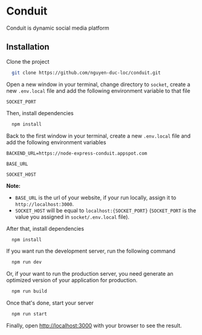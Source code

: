 # Conduit

Conduit is dynamic social media platform

## Installation

Clone the project

```bash
  git clone https://github.com/nguyen-duc-loc/conduit.git
```

Open a new window in your terminal, change directory to `socket`, create a new `.env.local` file and add the following environment variable to that file

`SOCKET_PORT`

Then, install dependencies

```bash
  npm install
```

Back to the first window in your terminal, create a new `.env.local` file and add the following environment variables

`BACKEND_URL=https://node-express-conduit.appspot.com`

`BASE_URL`

`SOCKET_HOST`

**Note:**

- `BASE_URL` is the url of your website, if your run locally, assign it to `http://localhost:3000`.
- `SOCKET_HOST` will be equal to `localhost:{SOCKET_PORT}` (`SOCKET_PORT` is the value you assigned in `socket/.env.local` file).

After that, install dependencies

```bash
  npm install
```

If you want run the development server, run the following command

```bash
  npm run dev
```

Or, if your want to run the production server, you need generate an optimized version of your application for production.

```bash
  npm run build
```

Once that's done, start your server

```bash
  npm run start
```

Finally, open [http://localhost:3000](http://localhost:3000) with your browser to see the result.

